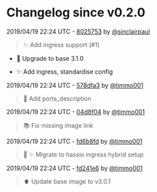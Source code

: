 # Changelog since v0.2.0

2019/04/19 22:24 UTC - [8025753](https://github.com/hassio-addons/addon-thelounge/commit/8025753f57b8c211d7cc6022c29dca2f5b44e112) by [@sinclairpaul](https://github.com/sinclairpaul)
> :sparkles: Add ingress support (#1)

* :hammer: Upgrade to base 3.1.0

* :sparkles: Add ingress, standardise config 

2019/04/19 22:24 UTC - [578dfa3](https://github.com/hassio-addons/addon-thelounge/commit/578dfa30b80f249d412de265138729bb6f0de784) by [@timmo001](https://github.com/timmo001)
> :hammer: Add ports_description 

2019/04/19 22:24 UTC - [04d8f04](https://github.com/hassio-addons/addon-thelounge/commit/04d8f04698254b3af05fd725f315708117ef14e1) by [@timmo001](https://github.com/timmo001)
> :books: Fix missing image link 

2019/04/19 22:24 UTC - [fd6b8fd](https://github.com/hassio-addons/addon-thelounge/commit/fd6b8fda945b736d50e5a6b393b315a78f072511) by [@timmo001](https://github.com/timmo001)
> :hammer: :sparkles: Migrate to hassio ingress hybrid setup 

2019/04/19 22:24 UTC - [fd241e6](https://github.com/hassio-addons/addon-thelounge/commit/fd241e671babab08df95031d537146d388bbb63c) by [@timmo001](https://github.com/timmo001)
> :arrow_up: Update base image to v3.0.1 

